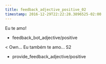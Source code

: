 ```yaml
---
title: feedback_adjective_positive_02
timestamp: 2016-12-29T22:22:28.3896525-02:00
---
```


Eu te amo!
* feedback_bot_adjective/positive

< Own... Eu também te amo... S2
* provide_feedback_adjective/positive
